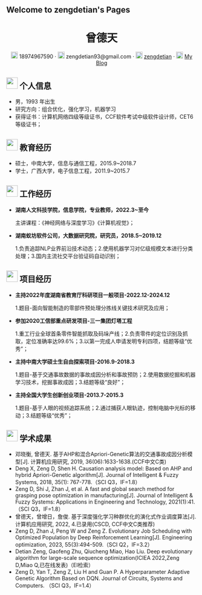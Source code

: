 ## Welcome to zengdetian's Pages


<center>
     <h1>曾德天</h1>
     <div>
         <span>
             <img src="phone-solid.svg" width="18px">
             18974967590
         </span>
         ·
         <span>
             <img src="envelope-solid.svg" width="18px">
             zengdetian93@gmail.com
         </span>
         ·
         <span>
             <img src="github-brands.svg" width="18px">
             <a href="https://github.com/tiantianhuanle">zengdetian</a>
         </span>
         ·
         <span>
             <img src="rss-solid.svg" width="18px">
             <a href="https://blog.csdn.net/tiantianhuanle?spm=1010.2135.3001.5421">My Blog</a>
         </span>
     </div>
 </center>

## <img src="info-circle-solid.svg" width="30px"> 个人信息 

 - 男，1993 年出生
 - 研究方向：组合优化，强化学习，机器学习
 - 获得证书：计算机网络四级等级证书，CCF软件考试中级软件设计师，CET6等级证书；

## <img src="graduation-cap-solid.svg" width="30px"> 教育经历
- 硕士，中南大学，信息与通信工程，2015.9~2018.7
- 学士，广西大学，电子信息工程，2011.9~2015.7

## <img src="briefcase-solid.svg" width="30px"> 工作经历
- **湖南人文科技学院，信息学院，专业教师，2022.3~至今**

   主讲课程：《神经网络与深度学习》《计算机视觉》；

- **湖南蚁坊软件公司，大数据研究院，研究员，2018.5~2019.12**

   1.负责追踪NLP业界前沿技术动态；2.使用机器学习对亿级规模文本进行分类处理；3.国内主流社交平台验证码自动识别；

## <img src="project-diagram-solid.svg" width="30px"> 项目经历
- **主持2022年度湖南省教育厅科研项目一般项目-2022.12-2024.12**

   1.题目-面向智能制造的零部件预处理分拣线关键技术研究及应用；

- **参加2020工信部重点研发项目-三一集团灯塔工程**

   1.重工行业全球首条零件智能抓取及码垛产线；2.负责零件的定位识别及抓取，定位准确率达99.6%；3.以第一完成人申请发明专利四项，结题等级“优秀”；
  
- **主持中南大学硕士生自由探索项目-2016.9-2018.3**

   1.题目-基于交通事故数据的事故成因分析和事故预防；2.使用数据挖掘和机器学习技术，挖掘事故成因；3.结题等级“良好”；
  
- **主持全国大学生创新创业项目-2013.7-2015.3**

   1.题目-基于人眼的视频追踪系统；2.通过捕获人眼轨迹，控制电脑中光标的移动；3.结题等级“优秀”；                                                                           

## <img src="tools-solid.svg" width="30px"> 学术成果

- 邓晓衡, 曾德天. 基于AHP和混合Apriori-Genetic算法的交通事故成因分析模型[J]. 计算机应用研究, 2019, 36(06):1633-1638.(CCF中文C类)	
- Deng X, Zeng D, Shen H. Causation analysis model: Based on AHP and hybrid Apriori-Genetic algorithm[J]. Journal of Intelligent & Fuzzy Systems, 2018, 35(1): 767-778.（SCI Q3，IF=1.8）
- Zeng D, Shi J, Zhan J, et al. A fast and global search method for grasping pose optimization in manufacturing[J]. Journal of Intelligent & Fuzzy Systems: Applications in Engineering and Technology, 2021(1):41.（SCI Q3，IF=1.8）
- 曾德天，曾增日，詹俊. 基于深度强化学习种群优化的演化式作业调度算法[J]. 计算机应用研究, 2022, 4.已录用(CSCD, CCF中文C类推荐)	
- Zeng D, Zhan J, Peng W and Zeng Z. Evolutionary Job Scheduling with Optimized Population by Deep Reinforcement Learning[J]. Engineering optimization, 2023, 55(3):494-509.（SCI Q2，IF=3.2）
- Detian Zeng, Gaofeng Zhu, Qiucheng Miao, Hao Liu. Deep evolutionary algorithm for large-scale sequence optimization(ICIEA 2022,Zeng D,Miao Q,已在线发表)（EI检索）
- Zeng D, Yan T, Zeng Z, Liu H and Guan P. A Hyperparameter Adaptive Genetic Algorithm Based on DQN. Journal of Circuits, Systems and Computers. （SCI Q3，IF=1.4）




